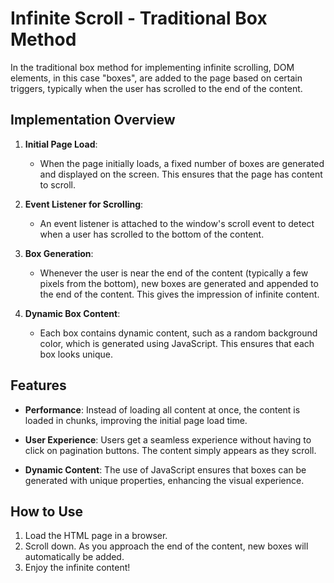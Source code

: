 # Infinite Scroll - Traditional Box Method

In the traditional box method for implementing infinite scrolling, DOM elements, in this case "boxes", are added to the page based on certain triggers, typically when the user has scrolled to the end of the content.

## Implementation Overview

1. **Initial Page Load**:
   - When the page initially loads, a fixed number of boxes are generated and displayed on the screen. This ensures that the page has content to scroll.

2. **Event Listener for Scrolling**:
   - An event listener is attached to the window's scroll event to detect when a user has scrolled to the bottom of the content.

3. **Box Generation**:
   - Whenever the user is near the end of the content (typically a few pixels from the bottom), new boxes are generated and appended to the end of the content. This gives the impression of infinite content.

4. **Dynamic Box Content**:
   - Each box contains dynamic content, such as a random background color, which is generated using JavaScript. This ensures that each box looks unique.

## Features

- **Performance**: Instead of loading all content at once, the content is loaded in chunks, improving the initial page load time.
  
- **User Experience**: Users get a seamless experience without having to click on pagination buttons. The content simply appears as they scroll.

- **Dynamic Content**: The use of JavaScript ensures that boxes can be generated with unique properties, enhancing the visual experience.

## How to Use

1. Load the HTML page in a browser.
2. Scroll down. As you approach the end of the content, new boxes will automatically be added.
3. Enjoy the infinite content!
